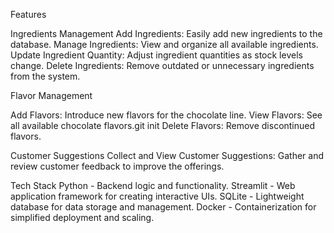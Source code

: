  Features


Ingredients Management
Add Ingredients: Easily add new ingredients to the database.
Manage Ingredients: View and organize all available ingredients.
Update Ingredient Quantity: Adjust ingredient quantities as stock levels change.
Delete Ingredients: Remove outdated or unnecessary ingredients from the system.



Flavor Management



Add Flavors: Introduce new flavors for the chocolate line.
View Flavors: See all available chocolate flavors.git init
Delete Flavors: Remove discontinued flavors.


Customer Suggestions
Collect and View Customer Suggestions: Gather and review customer feedback to improve the offerings.


 Tech Stack
Python - Backend logic and functionality.
Streamlit - Web application framework for creating interactive UIs.
SQLite - Lightweight database for data storage and management.
Docker - Containerization for simplified deployment and scaling.